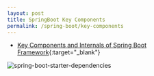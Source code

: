 ```yaml
---
layout: post
title: SpringBoot Key Components
permalink: /spring-boot/key-components
---
```


* [Key Components and Internals of Spring Boot Framework](https://www.journaldev.com/7989/key-components-and-internals-of-spring-boot-framework){:target="_blank"}

![spring-boot-starter-dependencies](https://cdn.journaldev.com/wp-content/uploads/2015/06/spring-boot-starter-dependencies1.png "spring-boot-starter-dependencies")
